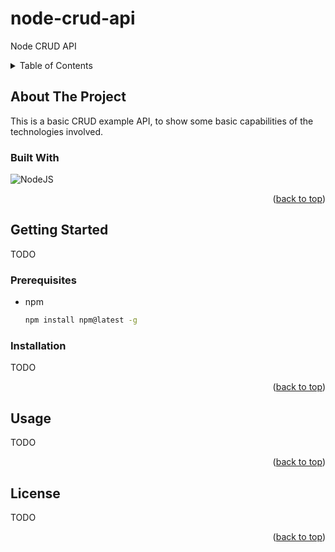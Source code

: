 # node-crud-api
<a name="readme-top"></a>
Node CRUD API

<!-- TABLE OF CONTENTS -->
<details>
  <summary>Table of Contents</summary>
  <ol>
    <li>
      <a href="#about-the-project">About The Project</a>
      <ul>
        <li><a href="#built-with">Built With</a></li>
      </ul>
    </li>
    <li>
      <a href="#getting-started">Getting Started</a>
      <ul>
        <li><a href="#prerequisites">Prerequisites</a></li>
        <li><a href="#installation">Installation</a></li>
      </ul>
    </li>
    <li><a href="#usage">Usage</a></li>
    <li><a href="#license">License</a></li>
  </ol>
</details>

## About The Project
This is a basic CRUD example API, to show some basic capabilities of the technologies involved.

### Built With

![NodeJS](https://img.shields.io/badge/Node.js-43853D?style=for-the-badge&logo=node.js&logoColor=white)

<p style="text-align: right;">(<a href="#readme-top">back to top</a>)</p>

## Getting Started

TODO
### Prerequisites


* npm
  ```sh
  npm install npm@latest -g
  ```

### Installation

TODO

<p style="text-align: right;">(<a href="#readme-top">back to top</a>)</p>

## Usage

TODO

<p style="text-align: right;">(<a href="#readme-top">back to top</a>)</p>

## License

TODO

<p style="text-align: right;">(<a href="#readme-top">back to top</a>)</p>